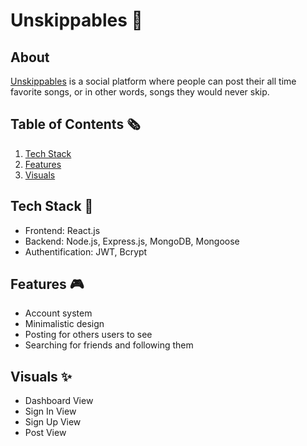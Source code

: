 # Unskippables 🌱
## About 
[Unskippables](https://unskippables.herokuapp.com/) is a social platform where people can post their all time favorite songs, or in other words, songs they would never skip. 

## Table of Contents 🗞️
1. [Tech Stack](#tech-stack-)
2. [Features](#features-)
3. [Visuals](#visuals-)

##  Tech Stack 💼
- Frontend: React.js
- Backend: Node.js, Express.js, MongoDB, Mongoose
- Authentification: JWT, Bcrypt

## Features 🎮
- Account system
- Minimalistic design
- Posting for others users to see
- Searching for friends and following them

## Visuals ✨
- Dashboard View
- Sign In View
- Sign Up View
- Post View
